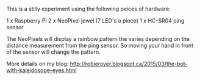 This is a stilly experiment using the following peices of hardware:

1 x Raspberry Pi
2 x NeoPixel jewel (7 LED's a piece)
1 x HC-SR04 ping sensor

The NeoPixels will display a rainbow pattern the varies depending on the distance measurement from the ping sensor. So moving your hand in front of the sensor will change the pattern.

More details on my blog: http://robierover.blogspot.ca/2015/03/the-bot-with-kaleidosope-eyes.html
